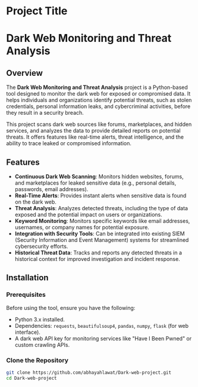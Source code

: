 
# Project Title

# Dark Web Monitoring and Threat Analysis

## Overview

The **Dark Web Monitoring and Threat Analysis** project is a Python-based tool designed to monitor the dark web for exposed or compromised data. It helps individuals and organizations identify potential threats, such as stolen credentials, personal information leaks, and cybercriminal activities, before they result in a security breach.

This project scans dark web sources like forums, marketplaces, and hidden services, and analyzes the data to provide detailed reports on potential threats. It offers features like real-time alerts, threat intelligence, and the ability to trace leaked or compromised information.

## Features

- **Continuous Dark Web Scanning**: Monitors hidden websites, forums, and marketplaces for leaked sensitive data (e.g., personal details, passwords, email addresses).
- **Real-Time Alerts**: Provides instant alerts when sensitive data is found on the dark web.
- **Threat Analysis**: Analyzes detected threats, including the type of data exposed and the potential impact on users or organizations.
- **Keyword Monitoring**: Monitors specific keywords like email addresses, usernames, or company names for potential exposure.
- **Integration with Security Tools**: Can be integrated into existing SIEM (Security Information and Event Management) systems for streamlined cybersecurity efforts.
- **Historical Threat Data**: Tracks and reports any detected threats in a historical context for improved investigation and incident response.

## Installation

### Prerequisites

Before using the tool, ensure you have the following:

- Python 3.x installed.
- Dependencies: `requests`, `beautifulsoup4`, `pandas`, `numpy`, `flask` (for web interface).
- A dark web API key for monitoring services like "Have I Been Pwned" or custom crawling APIs.

### Clone the Repository

```bash
git clone https://github.com/abhayahlawat/Dark-web-project.git
cd Dark-web-project


